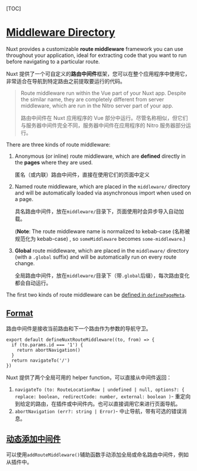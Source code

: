 [TOC]

# [Middleware Directory](https://nuxt.com/docs/guide/directory-structure/middleware#middleware-directory)

Nuxt provides a customizable **route middleware** framework you can use throughout your application, ideal for extracting code that you want to run before navigating to a particular route.

Nuxt 提供了一个可自定义的**路由中间件**框架，您可以在整个应用程序中使用它，非常适合在导航到特定路由之前提取要运行的代码。

> Route middleware run within the Vue part of your Nuxt app. Despite the similar name, they are completely different from server middleware, which are run in the Nitro server part of your app.
>
> 路由中间件在 Nuxt 应用程序的 Vue 部分中运行。尽管名称相似，但它们与服务器中间件完全不同，服务器中间件在应用程序的 Nitro 服务器部分运行。



There are three kinds of route middleware:

1. Anonymous (or inline) route middleware, which are **defined** directly in the **pages** where they are used.

   匿名（或内联）路由中间件，直接在使用它们的页面中定义

2. Named route middleware, which are placed in the `middleware/` directory and will be automatically loaded via asynchronous import when used on a page. 

   具名路由中间件，放在`middleware/`目录下，页面使用时会异步导入自动加载。

   (**Note**: The route middleware name is normalized to kebab-case (名称被规范化为 kebab-case) , so `someMiddleware` becomes `some-middleware`.)

3. **Global** route middleware, which are placed in the `middleware/` directory (with a `.global` suffix) and will be automatically run on every route change.

   全局路由中间件，放在`middleware/`目录下（带`.global`后缀），每次路由变化都会自动运行。

The first two kinds of route middleware can be [defined in `definePageMeta`](https://nuxt.com/docs/guide/directory-structure/pages).



## [Format](https://nuxt.com/docs/guide/directory-structure/middleware#format)

路由中间件是接收当前路由和下一个路由作为参数的导航守卫。

```JS
export default defineNuxtRouteMiddleware((to, from) => {
  if (to.params.id === '1') {
    return abortNavigation()
  }
  return navigateTo('/')
})
```

Nuxt 提供了两个全局可用的 helper function，可以直接从中间件返回：

1. `navigateTo (to: RouteLocationRaw | undefined | null, options?: { replace: boolean, redirectCode: number, external: boolean )`- 重定向到给定的路由，在插件或中间件内。也可以直接调用它来进行页面导航。
2. `abortNavigation (err?: string | Error)`- 中止导航，带有可选的错误消息。



## [动态添加中间件](https://nuxt.com/docs/guide/directory-structure/middleware#adding-middleware-dynamically)

可以使用`addRouteMiddleware()`辅助函数手动添加全局或命名路由中间件，例如从插件中。